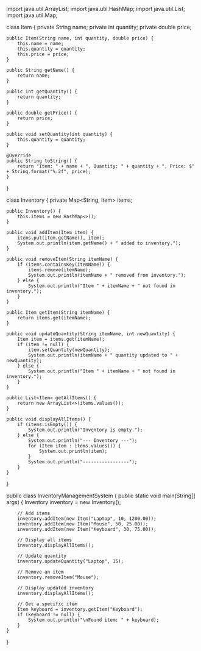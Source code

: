 import java.util.ArrayList;
import java.util.HashMap;
import java.util.List;
import java.util.Map;

class Item {
    private String name;
    private int quantity;
    private double price;

    public Item(String name, int quantity, double price) {
        this.name = name;
        this.quantity = quantity;
        this.price = price;
    }

    public String getName() {
        return name;
    }

    public int getQuantity() {
        return quantity;
    }

    public double getPrice() {
        return price;
    }

    public void setQuantity(int quantity) {
        this.quantity = quantity;
    }

    @Override
    public String toString() {
        return "Item: " + name + ", Quantity: " + quantity + ", Price: $" + String.format("%.2f", price);
    }
}

class Inventory {
    private Map<String, Item> items;

    public Inventory() {
        this.items = new HashMap<>();
    }

    public void addItem(Item item) {
        items.put(item.getName(), item);
        System.out.println(item.getName() + " added to inventory.");
    }

    public void removeItem(String itemName) {
        if (items.containsKey(itemName)) {
            items.remove(itemName);
            System.out.println(itemName + " removed from inventory.");
        } else {
            System.out.println("Item " + itemName + " not found in inventory.");
        }
    }

    public Item getItem(String itemName) {
        return items.get(itemName);
    }

    public void updateQuantity(String itemName, int newQuantity) {
        Item item = items.get(itemName);
        if (item != null) {
            item.setQuantity(newQuantity);
            System.out.println(itemName + " quantity updated to " + newQuantity);
        } else {
            System.out.println("Item " + itemName + " not found in inventory.");
        }
    }

    public List<Item> getAllItems() {
        return new ArrayList<>(items.values());
    }

    public void displayAllItems() {
        if (items.isEmpty()) {
            System.out.println("Inventory is empty.");
        } else {
            System.out.println("--- Inventory ---");
            for (Item item : items.values()) {
                System.out.println(item);
            }
            System.out.println("-----------------");
        }
    }
}

public class InventoryManagementSystem {
    public static void main(String[] args) {
        Inventory inventory = new Inventory();

        // Add items
        inventory.addItem(new Item("Laptop", 10, 1200.00));
        inventory.addItem(new Item("Mouse", 50, 25.00));
        inventory.addItem(new Item("Keyboard", 30, 75.00));

        // Display all items
        inventory.displayAllItems();

        // Update quantity
        inventory.updateQuantity("Laptop", 15);

        // Remove an item
        inventory.removeItem("Mouse");

        // Display updated inventory
        inventory.displayAllItems();

        // Get a specific item
        Item keyboard = inventory.getItem("Keyboard");
        if (keyboard != null) {
            System.out.println("\nFound item: " + keyboard);
        }
    }
}
